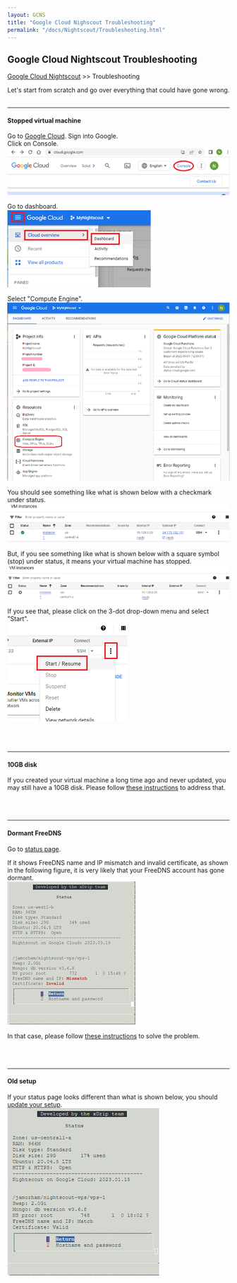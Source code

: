 ```yaml
---
layout: GCNS
title: "Google Cloud Nighscout Troubleshooting"
permalink: "/docs/Nightscout/Troubleshooting.html"
---
```


## Google Cloud Nightscout Troubleshooting
[Google Cloud Nightscout](./GoogleCloud.md) >> Troubleshooting  
  
Let's start from scratch and go over everything that could have gone wrong.  
<br/>  
  
---  
  
#### **Stopped virtual machine**  
Go to [Google Cloud](https://cloud.google.com/).  Sign into Google.  
Click on Console.  
![](./images/Console.png)  
  
Go to dashboard.  
![](./images/Dashboard.png)  
  
Select "Compute Engine".  
![](./images/Dash.png)  
  
You should see something like what is shown below with a checkmark under status.  
![](./images/VMisRunning.png)  
  
But, if you see something like what is shown below with a square symbol (stop) under status, it means your virtual machine has stopped.  
![](./images/VMhasStopped.png)  
  
If you see that, please click on the 3-dot drop-down menu and select "Start".  
![](./images/StartVM.png)  
<br/>  
<br/>  
  
---  
  
#### **10GB disk**  
If you created your virtual machine a long time ago and never updated, you may still have a 10GB disk.  Please follow [these instructions](./FullDisk.md) to address that.  
<br/>  
<br/>  
  
---  
  
#### **Dormant FreeDNS**  
Go to [status page](./Status.md).  
  
If it shows FreeDNS name and IP mismatch and invalid certificate, as shown in the following figure, it is very likely that your FreeDNS account has gone dormant.  
![](./images/HostnameProblem.png)  
  
In that case, please follow [these instructions](./FreeDNS_Min_Login.md) to solve the problem.  
<br/>  
<br/>  
  
---  
  
#### **Old setup**  
If your status page looks different than what is shown below, you should [update your setup](./NS_SyncExecutables.md).  
![](./images/Status.png)  
  
  
